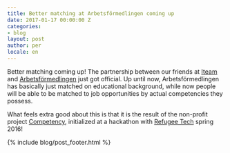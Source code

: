 ```yaml
---
title: Better matching at Arbetsförmedlingen coming up
date: 2017-01-17 00:00:00 Z
categories:
- blog
layout: post
author: per
locale: en
---
```


Better matching coming up! The partnership between our friends at [Iteam](https://iteam.se/) and [Arbetsförmedlingen](https://www.arbetsformedlingen.se/) just got official. Up until now, Arbetsförmedlingen has basically just matched on educational background, while now people will be able to be matched to job opportunities by actual competencies they possess.

What feels extra good about this is that it is the result of the non-profit project [Competency](https://competency.se/), initialized at a hackathon with [Refugee Tech](http://refugeetech.com/) spring 2016!

{% include blog/post_footer.html %}
